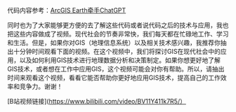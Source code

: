 代码内容参考：[ArcGIS Earth牵手ChatGPT](https://mp.weixin.qq.com/s/SI6PrKO1MFtSFHqB2jm4pw)

同时也为了大家能够更方便的去了解这些代码或者说代码之后的技术与应用，我也把这些内容做成了视频。现代社会的节奏非常快，我们每天都在忙碌地工作、学习和生活。但是，如果你对GIS（地理信息系统）以及相关技术感兴趣，我推荐你抽出十分钟时间观看下面的视频。在这个视频中，我们将探讨GIS在现代社会中的应用，以及如何利用GIS技术进行地理数据分析和决策制定。如果你想更好地了解GIS技术，或者想在工作中应用GIS，这个视频可能会对你有帮助。所以，请抽出时间来观看这个视频，看看它能否帮助你更好地应用GIS技术，提高自己的工作效率和竞争力。谢谢！

[B站视频链接](https://www.bilibili.com/video/BV11Y411k7R5/）
